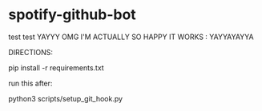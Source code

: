 # spotify-github-bot

test
test 
YAYYY OMG I'M ACTUALLY SO HAPPY IT WORKS : YAYYAYAYYA

DIRECTIONS: 

pip install -r requirements.txt

run this after:

python3 scripts/setup_git_hook.py

